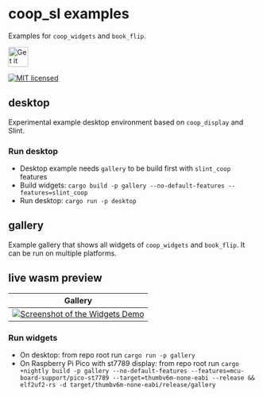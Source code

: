 <!--
SPDX-FileCopyrightText: 2022 Florian Blasius <co_sl@tutanota.com>
SPDX-License-Identifier: MIT
-->

# coop_sl examples

Examples for `coop_widgets` and `book_flip`.

<a href="https://codeberg.org/flovansl/coop_sl">
    <img alt="Get it on Codeberg" src="https://get-it-on.codeberg.org/get-it-on-blue-on-white.png" height="40">
</a>

[![MIT licensed](https://img.shields.io/badge/license-MIT-blue.svg)](../LICENSES/MIT.txt)

## desktop

Experimental example desktop environment based on `coop_display` and Slint.

### Run desktop

* Desktop example needs `gallery` to be build first with `slint_coop` features
* Build widgets: `cargo build -p gallery --no-default-features --features=slint_coop`
* Run desktop:  `cargo run -p desktop`

## gallery

Example gallery that shows all widgets of `coop_widgets` and `book_flip`. It can be run on multiple platforms.

## live wasm preview

| Gallery |
|---------|
|[![Screenshot of the Widgets Demo](https://codeberg.org/flovansl/pages/attachments/2501a785-2b21-40d8-91c7-85fee14f0045 "Gallery")](https://flovansl.codeberg.page/coop_sl/snapshots/main/demos/gallery/) |

### Run widgets

* On desktop: from repo root run `cargo run -p gallery`
* On Raspberry Pi Pico with st7789 display: from repo root run ```cargo +nightly build -p gallery --no-default-features --features=mcu-board-support/pico-st7789 --target=thumbv6m-none-eabi --release && elf2uf2-rs -d target/thumbv6m-none-eabi/release/gallery```